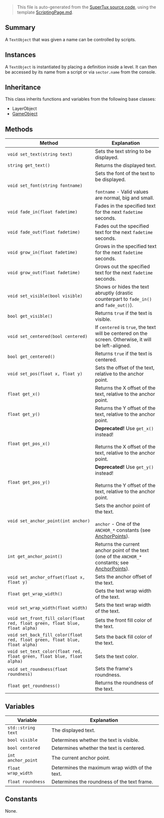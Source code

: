 > This file is auto-generated from the [SuperTux source code](https://github.com/SuperTux/supertux/tree/master/src), using the template [ScriptingPage.md](https://github.com/SuperTux/wiki/tree/master/templates/ScriptingPage.md).

Summary
-------

A `TextObject` that was given a name can be controlled by scripts. 

Instances
--------

A `TextObject` is instantiated by placing a definition inside a level. It can then be accessed by its name from a script or via `sector.name` from the console. 

Inheritance
--------

This class inherits functions and variables from the following base classes:
* LayerObject
* [GameObject](https://github.com/SuperTux/supertux/wiki/ScriptingGameObject)


Methods
-------

Method | Explanation
-------|-------
`void set_text(string text)` | Sets the text string to be displayed. 
`string get_text()` | Returns the displayed text. 
`void set_font(string fontname)` | Sets the font of the text to be displayed. <br /><br /> `fontname` - Valid values are normal, big and small. 
`void fade_in(float fadetime)` | Fades in the specified text for the next `fadetime` seconds. 
`void fade_out(float fadetime)` | Fades out the specified text for the next `fadetime` seconds. 
`void grow_in(float fadetime)` | Grows in the specified text for the next `fadetime` seconds. 
`void grow_out(float fadetime)` | Grows out the specified text for the next `fadetime` seconds. 
`void set_visible(bool visible)` | Shows or hides the text abruptly (drastic counterpart to `fade_in()` and `fade_out()`). 
`bool get_visible()` | Returns `true` if the text is visible. 
`void set_centered(bool centered)` | If `centered` is `true`, the text will be centered on the screen. Otherwise, it will be left-aligned. 
`bool get_centered()` | Returns `true` if the text is centered. 
`void set_pos(float x, float y)` | Sets the offset of the text, relative to the anchor point. 
`float get_x()` | Returns the X offset of the text, relative to the anchor point. 
`float get_y()` | Returns the Y offset of the text, relative to the anchor point. 
`float get_pos_x()` | **Deprecated!** Use `get_x()` instead! <br /><br />Returns the X offset of the text, relative to the anchor point. 
`float get_pos_y()` | **Deprecated!** Use `get_y()` instead! <br /><br />Returns the Y offset of the text, relative to the anchor point. 
`void set_anchor_point(int anchor)` | Sets the anchor point of the text. <br /><br /> `anchor` - One of the `ANCHOR_*` constants (see [AnchorPoints](https://github.com/SuperTux/supertux/wiki/ScriptingAnchorPoints)). 
`int get_anchor_point()` | Returns the current anchor point of the text (one of the `ANCHOR_*` constants; see [AnchorPoints](https://github.com/SuperTux/supertux/wiki/ScriptingAnchorPoints)). 
`void set_anchor_offset(float x, float y)` | Sets the anchor offset of the text. 
`float get_wrap_width()` | Gets the text wrap width of the text. 
`void set_wrap_width(float width)` | Sets the text wrap width of the text. 
`void set_front_fill_color(float red, float green, float blue, float alpha)` | Sets the front fill color of the text. 
`void set_back_fill_color(float red, float green, float blue, float alpha)` | Sets the back fill color of the text. 
`void set_text_color(float red, float green, float blue, float alpha)` | Sets the text color. 
`void set_roundness(float roundness)` | Sets the frame's roundness. 
`float get_roundness()` | Returns the roundness of the text. 


Variables
---------

Variable | Explanation
---------|---------
`std::string text` | The displayed text. 
`bool visible` | Determines whether the text is visible. 
`bool centered` | Determines whether the text is centered. 
`int anchor_point` | The current anchor point. 
`float wrap_width` | Determines the maximum wrap width of the text. 
`float roundness` | Determines the roundness of the text frame. 


Constants
---------

None.
